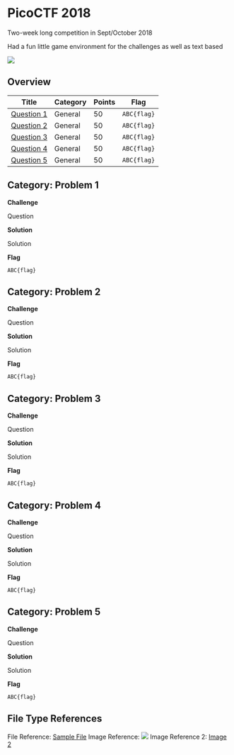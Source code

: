 # PicoCTF 2018

Two-week long competition in Sept/October 2018

Had a fun little game environment for the challenges as well as text based

![](writeupfiles/screenshot_categories.png)

## Overview


Title                                                                      | Category         | Points | Flag
-------------------------------------------------------------------------- | ---------------- | ------ | ------------------------------
[Question 1                  ](#category-problem-1)                        | General          | 50     | `ABC{flag}`
[Question 2                  ](#category-problem-2)                        | General          | 50     | `ABC{flag}`
[Question 3                  ](#category-problem-3)                        | General          | 50     | `ABC{flag}`
[Question 4                  ](#category-problem-4)                        | General          | 50     | `ABC{flag}`
[Question 5                  ](#category-problem-5)                        | General          | 50     | `ABC{flag}`


## Category: Problem 1

**Challenge**

Question

**Solution**

Solution

**Flag**
```
ABC{flag}
```

## Category: Problem 2

**Challenge**

Question

**Solution**

Solution

**Flag**
```
ABC{flag}
```

## Category: Problem 3

**Challenge**

Question

**Solution**

Solution

**Flag**
```
ABC{flag}
```

## Category: Problem 4

**Challenge**

Question

**Solution**

Solution

**Flag**
```
ABC{flag}
```

## Category: Problem 5

**Challenge**

Question

**Solution**

Solution

**Flag**
```
ABC{flag}
```

## File Type References

File Reference: [Sample File](files/file.zip)
Image Reference: ![](files/picture.jpg)
Image Reference 2: [Image 2](files/picture.png)